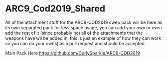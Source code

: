 # ARC9_Cod2019_Shared
All of the attachment stuff for the ARC9-COD2019 swep pack will be here as its own separated pack for less space usage, you can add your own or even add the rest of it (since probably not all of the attachments that the weapons have wil be added in, this is just an example of how they can work so you can do your owns) as a pull request and should be accepted

Main Pack Here https://github.com/CurlySparkle/ARC9-COD2019
